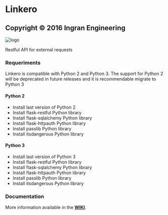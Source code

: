 # Linkero
## Copyright © 2016 Ingran Engineering ###

![logo](http://ingran.es:8081/uploads/project/avatar/22/Link_Slash.png)

Restful API for external requests

### Requeriments

Linkero is compatible with Python 2 and Python 3. 
The support for Python 2 will be deprecated in future releases and it is recommendable migrate to Python 3

#### **Python 2**

* Install last version of Python 2
* Install flask-restful Python library
* Install flask-sqlalchemy Python library
* Install flask-httpauth Python library
* Install passlib Python library
* Install itsdangerous Python library

#### **Python 3**

* Install last version of Python 3
* Install flask-restful Python library
* Install flask-sqlalchemy Python library
* Install flask-httpauth Python library
* Install passlib Python library
* Install itsdangerous Python library

### **Documentation**

More information available in the **[WIKI](http://ingran.es:8081/rdcelis/linkero/wikis/home)**.